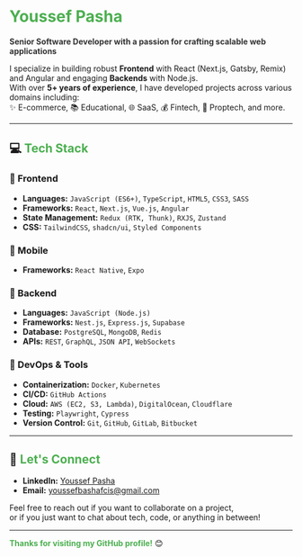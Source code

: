 # <span style="color:#4CAF50;">Youssef Pasha</span>

**<span style="color:#333;">Senior Software Developer with a passion for crafting scalable web applications</span>**

I specialize in building robust **Frontend** with React (Next.js, Gatsby, Remix) and Angular and engaging **Backends** with Node.js.  
With over **5+ years of experience**, I have developed projects across various domains including:  
✨ E-commerce, 📚 Educational, 🌐 SaaS, 💰 Fintech, 🏢 Proptech, and more.

---

## 💻 <span style="color:#4CAF50;">Tech Stack</span>

### 🌟 Frontend
- **Languages:** `JavaScript (ES6+)`, `TypeScript`, `HTML5`, `CSS3`, `SASS`
- **Frameworks:** `React`, `Next.js`, `Vue.js`, `Angular`
- **State Management:** `Redux (RTK, Thunk)`, `RXJS`, `Zustand`
- **CSS:** `TailwindCSS`, `shadcn/ui`, `Styled Components`

### 📱 Mobile
- **Frameworks:** `React Native`, `Expo`

### 🔧 Backend
- **Languages:** `JavaScript (Node.js)`
- **Frameworks:** `Nest.js`, `Express.js`, `Supabase`
- **Database:** `PostgreSQL`, `MongoDB`, `Redis`
- **APIs:** `REST`, `GraphQL`, `JSON API`, `WebSockets`

### 🚀 DevOps & Tools
- **Containerization:** `Docker`, `Kubernetes`
- **CI/CD:** `GitHub Actions`
- **Cloud:** `AWS (EC2, S3, Lambda)`, `DigitalOcean`, `Cloudflare`
- **Testing:** `Playwright`, `Cypress`
- **Version Control:** `Git`, `GitHub`, `GitLab`, `Bitbucket`

---

## 🤝 <span style="color:#4CAF50;">Let's Connect</span>

- **LinkedIn:** [Youssef Pasha](https://www.linkedin.com/in/youssefpasha)
- **Email:** [youssefbashafcis@gmail.com](mailto:youssefbashafcis@gmail.com)

Feel free to reach out if you want to collaborate on a project,  
or if you just want to chat about tech, code, or anything in between!

---

**<span style="color:#4CAF50;">Thanks for visiting my GitHub profile!</span>** 😊

